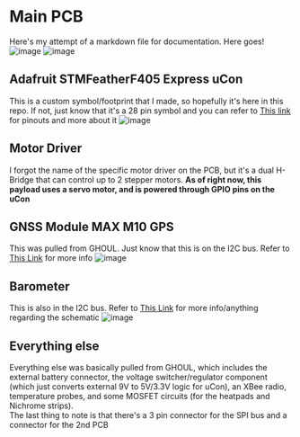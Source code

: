 # Main PCB
Here's my attempt of a markdown file for documentation. Here goes!
![image](https://github.com/user-attachments/assets/9d11ba25-4d68-48c7-bfec-d754faeea8fe)
![image](https://github.com/user-attachments/assets/7cf9e19c-3246-4611-9658-f38103a168e5)

## Adafruit STMFeatherF405 Express uCon
This is a custom symbol/footprint that I made, so hopefully it's here in this repo. If not, just know that it's a 28 pin symbol and you can refer to [This link](https://www.adafruit.com/product/4382) for pinouts and more about it
![image](https://github.com/user-attachments/assets/7ea131e5-d7c4-4e2e-a331-0a0cd485edd1)
## Motor Driver
I forgot the name of the specific motor driver on the PCB, but it's a dual H-Bridge that can control up to 2 stepper motors. **As of right now, this payload uses a servo motor, and is powered through GPIO pins on the uCon**
## GNSS Module MAX M10 GPS
This was pulled from GHOUL. Just know that this is on the I2C bus. Refer to [This Link](https://www.u-blox.com/en/product/max-m10-series) for more info
![image](https://github.com/user-attachments/assets/d039b5b4-1764-4408-81de-69029dfd0ffc)
## Barometer
This is also in the I2C bus. Refer to [This Link](https://www.digikey.com/en/products/detail/te-connectivity-measurement-specialties/MS560702BA03-50/4700921) for more info/anything regarding the schematic
![image](https://github.com/user-attachments/assets/445e580c-5636-487e-8d67-0e9bd47be9a7)
## Everything else
Everything else was basically pulled from GHOUL, which includes the external battery connector, the voltage switcher/regulator component (which just converts external 9V to 5V/3.3V logic for uCon), an XBee radio, temperature probes, and some MOSFET circuits (for the heatpads and Nichrome strips). <br>
The last thing to note is that there's a 3 pin connector for the SPI bus and a connector for the 2nd PCB
